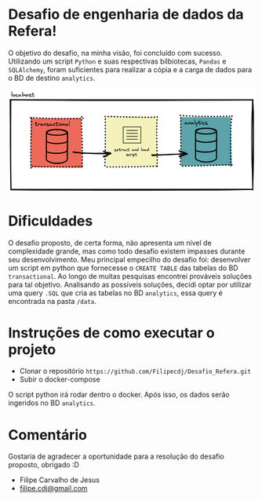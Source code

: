 # Desafio de engenharia de dados da Refera!
O objetivo do desafio, na minha visão, foi concluído com sucesso. Utilizando um script `Python` e suas respectivas bilbiotecas, `Pandas` e `SQLAlchemy`, foram suficientes para realizar a cópia e a carga de dados para o BD de destino `analytics`.

![Infra dos banco de dados](fluxo.png)

# Dificuldades
O desafio proposto, de certa forma, não apresenta um nível de complexidade grande, mas como todo desafio existem impasses durante seu desenvolvimento. Meu principal empecilho do desafio foi: desenvolver um script em python que fornecesse o `CREATE TABLE` das tabelas do BD `transactional`. Ao longo de muitas pesquisas encontrei prováveis soluções para tal objetivo. Analisando as possíveis soluções, decidi optar por utilizar uma query `.SQL` que cria as tabelas no BD `analytics`, essa query é encontrada na pasta `/data`.

# Instruções de como executar o projeto
- Clonar o repositório `https://github.com/Filipecdj/Desafio_Refera.git`
- Subir o docker-compose
 
O script python irá rodar dentro o docker. Após isso, os dados serão ingeridos no BD `analytics`.

# Comentário
Gostaria de agradecer a oportunidade para a resolução do desafio proposto, obrigado :D

- Filipe Carvalho de Jesus
- filipe.cdj@gmail.com